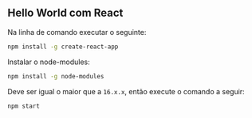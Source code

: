 ## Hello World com React

Na linha de comando executar o seguinte:

```bash
npm install -g create-react-app
```

Instalar o node-modules:

```bash
npm install -g node-modules
```

Deve ser igual o maior que a `16.x.x`, então execute o comando a seguir:

```bash
npm start
```
